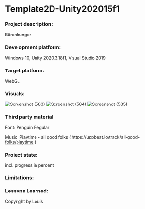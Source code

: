 # Template2D-Unity202015f1

### Project description: 
Bärenhunger

### Development platform: 
Windows 10, Unity 2020.3.18f1, Visual Studio 2019

### Target platform: 
WebGL

### Visuals: 
![Screenshot (583)](https://user-images.githubusercontent.com/73108662/216004735-833f21f9-6515-46ae-8333-a4b0e5324351.png)
![Screenshot (584)](https://user-images.githubusercontent.com/73108662/216004784-3b3db569-fca9-4da5-995d-b3b306fe07a7.png)
![Screenshot (585)](https://user-images.githubusercontent.com/73108662/216004825-552b613c-b274-46d5-9bcf-9eb105bf9c07.png)


### Third party material: 
Font: Penguin Regular


Music: Playtime - all good folks ( https://uppbeat.io/track/all-good-folks/playtime )

### Project state: 
incl. progress in percent

### Limitations: 

### Lessons Learned: 

Copyright by Louis
